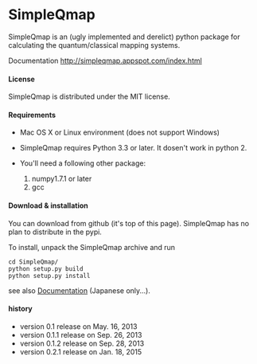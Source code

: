 # SimpleQmap

SimpleQmap is an (ugly implemented and derelict) python package for calculating the quantum/classical mapping systems.

Documentation <http://simpleqmap.appspot.com/index.html>

#### License
SimpleQmap is distributed under the MIT license.

#### Requirements
* Mac OS X or Linux environment (does not support Windows)
* SimpleQmap requires Python 3.3 or later. It dosen't work in python 2.
* You'll need a following other package:

	1. numpy1.7.1 or later
	2. gcc

#### Download & installation

You can download from github (it's top of this page).
SimpleQmap has no plan to distribute in the pypi.

To install, unpack the SimpleQmap archive and run 

	cd SimpleQmap/
	python setup.py build
	python setup.py install

see also [Documentation](http://simpleqmap.appspot.com/index.html) (Japanese only...).

#### history 

* version 0.1 release on May. 16, 2013
* version 0.1.1 release on Sep. 26, 2013
* version 0.1.2 release on Sep. 28, 2013
* version 0.2.1 release on Jan. 18, 2015
